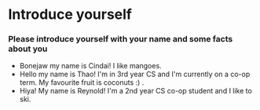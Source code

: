 # Introduce yourself 
### Please introduce yourself with your name and some facts about you
- Bonejaw my name is Cindai! I like mangoes. 
- Hello my name is Thao! I'm in 3rd year CS and I'm currently on a co-op term. My favourite fruit is coconuts :) .
- Hiya! My name is Reynold! I'm a 2nd year CS co-op student and I like to ski.

